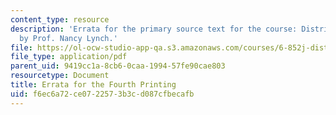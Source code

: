 ```yaml
---
content_type: resource
description: 'Errata for the primary source text for the course: Distributed Algorithms
  by Prof. Nancy Lynch.'
file: https://ol-ocw-studio-app-qa.s3.amazonaws.com/courses/6-852j-distributed-algorithms-fall-2009/f6ec6a72ce0722573b3cd087cfbecafb_MIT6_852JF09_errata.pdf
file_type: application/pdf
parent_uid: 9419cc1a-8cb6-0caa-1994-57fe90cae803
resourcetype: Document
title: Errata for the Fourth Printing
uid: f6ec6a72-ce07-2257-3b3c-d087cfbecafb
---
```

